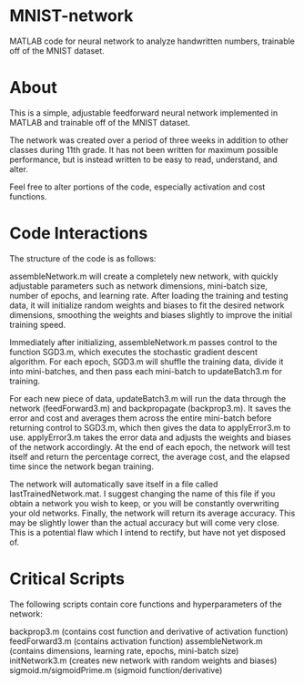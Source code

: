 # MNIST-network
MATLAB code for neural network to analyze handwritten numbers, trainable off of the MNIST dataset.


# About
This is a simple, adjustable feedforward neural network implemented in MATLAB and trainable off of the MNIST dataset.

The network was created over a period of three weeks in addition to other classes during 11th grade.  It has not been written for maximum possible performance, but is instead written to be easy to read, understand, and alter.

Feel free to alter portions of the code, especially activation and cost functions.

# Code Interactions

The structure of the code is as follows:

assembleNetwork.m will create a completely new network, with quickly adjustable parameters such as network dimensions, mini-batch size, number of epochs, and learning rate.  After loading the training and testing data, it will initialize random weights and biases to fit the desired network dimensions, smoothing the weights and biases slightly to improve the initial training speed.

Immediately after initializing, assembleNetwork.m passes control to the function SGD3.m, which executes the stochastic gradient descent algorithm.  For each epoch, SGD3.m will shuffle the training data, divide it into mini-batches, and then pass each mini-batch to updateBatch3.m for training.

For each new piece of data, updateBatch3.m will run the data through the network (feedForward3.m) and backpropagate (backprop3.m).  It saves the error and cost and averages them across the entire mini-batch before returning control to SGD3.m, which then gives the data to applyError3.m to use.  applyError3.m takes the error data and adjusts the weights and biases of the network accordingly.
At the end of each epoch, the network will test itself and return the percentage correct, the average cost, and the elapsed time since the network began training.

The network will automatically save itself in a file called lastTrainedNetwork.mat.  I suggest changing the name of this file if you obtain a network you wish to keep, or you will be constantly overwriting your old networks.
Finally, the network will return its average accuracy.  This may be slightly lower than the actual accuracy but will come very close.  This is a potential flaw which I intend to rectify, but have not yet disposed of.

# Critical Scripts

The following scripts contain core functions and hyperparameters of the network:

backprop3.m (contains cost function and derivative of activation function)
feedForward3.m (contains activation function)
assembleNetwork.m (contains dimensions, learning rate, epochs, mini-batch size)
initNetwork3.m (creates new network with random weights and biases)
sigmoid.m/sigmoidPrime.m (sigmoid function/derivative)
